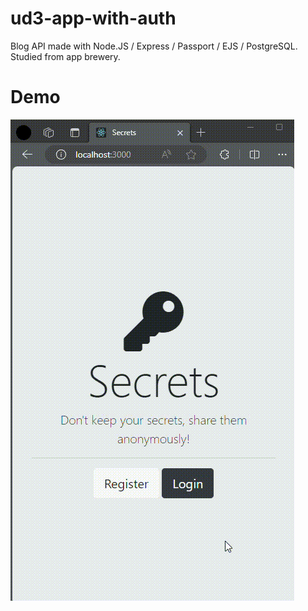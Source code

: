 # ud3-app-with-auth

Blog API made with Node.JS / Express / Passport / EJS / PostgreSQL. Studied from app brewery.

# Demo
![Demo](demo.gif)
